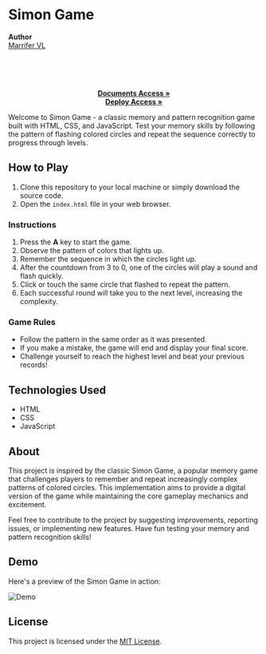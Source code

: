 ﻿# Simon Game

 <b>Author</b>
<br/>
[Marrifer VL](https://github.com/MariferVL) 
<br/>

<br/>
<p align="center">
       </summary>
    <br/>
    <br/>
    <a href="https://github.com/MariferVL/Simon_Game" target="_blank"><strong>Documents Access »</strong></a>
    <br/>
     <a href="https://marifervl.github.io/Simon_Game/" target="_blank"><strong>Deploy Access »</strong></a>
    <br/>

Welcome to Simon Game - a classic memory and pattern recognition game built with HTML, CSS, and JavaScript. Test your memory skills by following the pattern of flashing colored circles and repeat the sequence correctly to progress through levels.


## How to Play

1. Clone this repository to your local machine or simply download the source code.
2. Open the `index.html` file in your web browser.

### Instructions

1. Press the **A** key to start the game.
2. Observe the pattern of colors that lights up.
3. Remember the sequence in which the circles light up.
4. After the countdown from 3 to 0, one of the circles will play a sound and flash quickly.
5. Click or touch the same circle that flashed to repeat the pattern.
6. Each successful round will take you to the next level, increasing the complexity.

### Game Rules

- Follow the pattern in the same order as it was presented.
- If you make a mistake, the game will end and display your final score.
- Challenge yourself to reach the highest level and beat your previous records!

## Technologies Used

- HTML
- CSS
- JavaScript

## About

This project is inspired by the classic Simon Game, a popular memory game that challenges players to remember and repeat increasingly complex patterns of colored circles. This implementation aims to provide a digital version of the game while maintaining the core gameplay mechanics and excitement.

Feel free to contribute to the project by suggesting improvements, reporting issues, or implementing new features. Have fun testing your memory and pattern recognition skills!


## Demo

Here's a preview of the Simon Game in action:

![Demo](https://github.com/MariferVL/Simon_Game/assets/99364311/8376d3cf-72a8-4b9c-808c-2ac52ee522a3)


## License

This project is licensed under the [MIT License](LICENSE).
